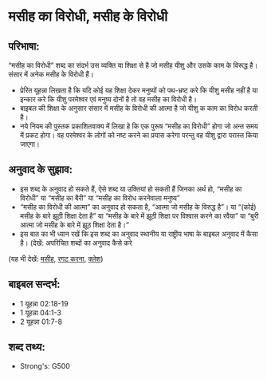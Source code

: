 # मसीह का विरोधी, मसीह के विरोधी #

## परिभाषा: ##

“मसीह का विरोधी” शब्द का संदर्भ उस व्यक्ति या शिक्षा से है जो मसीह यीशु और उसके काम के विरूद्ध है। संसार में अनेक मसीह के विरोधी हैं।

* प्रेरित यूहन्ना लिखता है कि यदि कोई यह शिक्षा देकर मनुष्यों को पथ-भ्रष्ट करे कि यीशु मसीह नहीं है या इन्कार करे कि यीशु परमेश्वर एवं मनुष्य दोनों है तो वह मसीह का विरोधी है।
* बाइबल की शिक्षा के अनुसार संसार में मसीह के विरोधी की आत्मा है जो यीशु क काम का विरोध करती है।
* नये नियम की पुस्तक प्रकाशितवाक्य में लिखा हे कि एक पुरूष “मसीह का विरोधी” होगा जो अन्त समय में प्रकट होगा। वह परमेश्वर के लोगों को नष्ट करने का प्रयास करेगा परन्तु वह यीशु द्वारा परास्त किया जाएगा।

## अनुवाद के सुझाव: ##

* इस शब्द के अनुवाद हो सकते हैं, ऐसे शब्द या उक्तियां हो सकती हैं जिनका अर्थ हो, “मसीह का विरोधी” या “मसीह का बैरी” या “मसीह का विरोध करनेवाला मनुष्य”
* “मसीह का विरोधी की आत्मा” का अनुवाद हो सकता है, “आत्मा जो मसीह के विरुद्ध है”। या “(कोई) मसीह के बारे झूठी शिक्षा देता है” या “मसीह के बारे में झूठी शिक्षा पर विश्वास करने का रवैया” या “बुरी आत्मा जो मसीह के बारे में झूठ शिक्षा देता है।”
* इस बात का भी ध्यान रखें कि इस शब्द का अनुवाद स्थानीय या राष्ट्रीय भाषा के बाइबल अनुवाद में कैसा है। (देखें: अपरिचित शब्दों का अनुवाद कैसे करे

(यह भी देखें: [मसीह](../christ.md), [रगट करना](../reveal.md), [क्लेश](../tribulation.md))

## बाइबल सन्दर्भ: ##

* 1 यूहन्ना 02:18-19
* 1 यूहन्ना 04:1-3
* 2 यूहन्ना 01:7-8

## शब्द तथ्य: ##

* Strong's: G500
